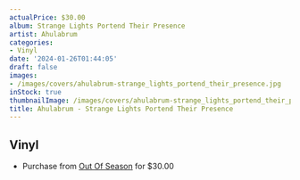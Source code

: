```yaml
---
actualPrice: $30.00
album: Strange Lights Portend Their Presence
artist: Ahulabrum
categories:
- Vinyl
date: '2024-01-26T01:44:05'
draft: false
images:
- /images/covers/ahulabrum-strange_lights_portend_their_presence.jpg
inStock: true
thumbnailImage: /images/covers/ahulabrum-strange_lights_portend_their_presence-thumb.jpg
title: Ahulabrum - Strange Lights Portend Their Presence
---
```


## Vinyl
* Purchase from [Out Of Season](https://www.outofseasonlabel.com/products/ahulabrum-strange-lights-portend-their-presence-lp) for $30.00
